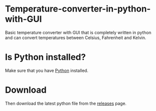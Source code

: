 # Temperature-converter-in-python-with-GUI
Basic temperature converter with GUI that is completely written in python and can convert temperatures between Celsius, Fahrenheit and Kelvin.
# Is Python installed?
Make sure that you have <a href="https://www.python.org/downloads/">Python</a> installed.
# Download
Then download the latest python file from the <a href="https://github.com/Bbenii1/Temperature-converter-in-python-with-GUI/releases">releases</a> page.
